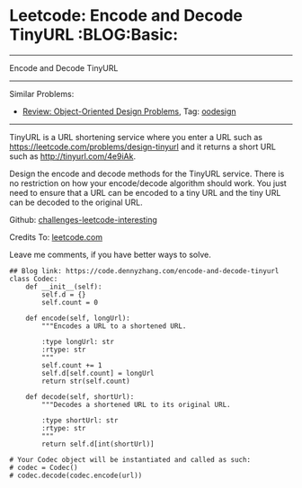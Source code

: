# Leetcode: Encode and Decode TinyURL     :BLOG:Basic:


---

Encode and Decode TinyURL  

---

Similar Problems:  
-   [Review: Object-Oriented Design Problems](https://code.dennyzhang.com/review-oodesign), Tag: [oodesign](https://code.dennyzhang.com/tag/oodesign)

---

TinyURL is a URL shortening service where you enter a URL such as [<https://leetcode.com/problems/design-tinyurl>](https://leetcode.com/problems/design-tinyurl) and it returns a short URL such as [<http://tinyurl.com/4e9iAk>](http://tinyurl.com/4e9iAk).  

Design the encode and decode methods for the TinyURL service. There is no restriction on how your encode/decode algorithm should work. You just need to ensure that a URL can be encoded to a tiny URL and the tiny URL can be decoded to the original URL.  

Github: [challenges-leetcode-interesting](https://github.com/DennyZhang/challenges-leetcode-interesting/tree/master/encode-and-decode-tinyurl)  

Credits To: [leetcode.com](https://leetcode.com/problems/encode-and-decode-tinyurl/description/)  

Leave me comments, if you have better ways to solve.  

    ## Blog link: https://code.dennyzhang.com/encode-and-decode-tinyurl
    class Codec:
        def __init__(self):
            self.d = {}
            self.count = 0
    
        def encode(self, longUrl):
            """Encodes a URL to a shortened URL.
    
            :type longUrl: str
            :rtype: str
            """
            self.count += 1
            self.d[self.count] = longUrl
            return str(self.count)
    
        def decode(self, shortUrl):
            """Decodes a shortened URL to its original URL.
    
            :type shortUrl: str
            :rtype: str
            """
            return self.d[int(shortUrl)]
    
    # Your Codec object will be instantiated and called as such:
    # codec = Codec()
    # codec.decode(codec.encode(url))